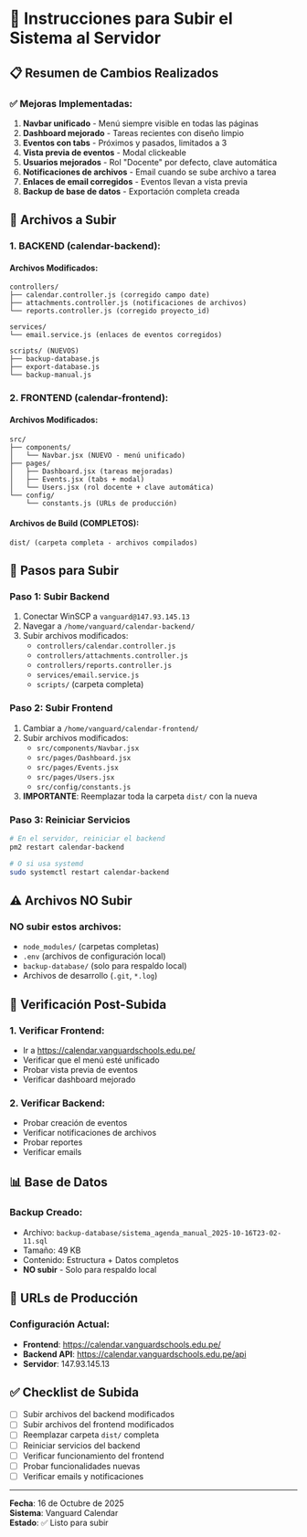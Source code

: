 # 🚀 Instrucciones para Subir el Sistema al Servidor

## 📋 **Resumen de Cambios Realizados**

### **✅ Mejoras Implementadas:**
1. **Navbar unificado** - Menú siempre visible en todas las páginas
2. **Dashboard mejorado** - Tareas recientes con diseño limpio
3. **Eventos con tabs** - Próximos y pasados, limitados a 3
4. **Vista previa de eventos** - Modal clickeable
5. **Usuarios mejorados** - Rol "Docente" por defecto, clave automática
6. **Notificaciones de archivos** - Email cuando se sube archivo a tarea
7. **Enlaces de email corregidos** - Eventos llevan a vista previa
8. **Backup de base de datos** - Exportación completa creada

## 📁 **Archivos a Subir**

### **1. BACKEND (calendar-backend):**

#### **Archivos Modificados:**
```
controllers/
├── calendar.controller.js (corregido campo date)
├── attachments.controller.js (notificaciones de archivos)
└── reports.controller.js (corregido proyecto_id)

services/
└── email.service.js (enlaces de eventos corregidos)

scripts/ (NUEVOS)
├── backup-database.js
├── export-database.js
└── backup-manual.js
```

### **2. FRONTEND (calendar-frontend):**

#### **Archivos Modificados:**
```
src/
├── components/
│   └── Navbar.jsx (NUEVO - menú unificado)
├── pages/
│   ├── Dashboard.jsx (tareas mejoradas)
│   ├── Events.jsx (tabs + modal)
│   └── Users.jsx (rol docente + clave automática)
└── config/
    └── constants.js (URLs de producción)
```

#### **Archivos de Build (COMPLETOS):**
```
dist/ (carpeta completa - archivos compilados)
```

## 🔧 **Pasos para Subir**

### **Paso 1: Subir Backend**
1. Conectar WinSCP a `vanguard@147.93.145.13`
2. Navegar a `/home/vanguard/calendar-backend/`
3. Subir archivos modificados:
   - `controllers/calendar.controller.js`
   - `controllers/attachments.controller.js`
   - `controllers/reports.controller.js`
   - `services/email.service.js`
   - `scripts/` (carpeta completa)

### **Paso 2: Subir Frontend**
1. Cambiar a `/home/vanguard/calendar-frontend/`
2. Subir archivos modificados:
   - `src/components/Navbar.jsx`
   - `src/pages/Dashboard.jsx`
   - `src/pages/Events.jsx`
   - `src/pages/Users.jsx`
   - `src/config/constants.js`
3. **IMPORTANTE**: Reemplazar toda la carpeta `dist/` con la nueva

### **Paso 3: Reiniciar Servicios**
```bash
# En el servidor, reiniciar el backend
pm2 restart calendar-backend

# O si usa systemd
sudo systemctl restart calendar-backend
```

## ⚠️ **Archivos NO Subir**

### **NO subir estos archivos:**
- `node_modules/` (carpetas completas)
- `.env` (archivos de configuración local)
- `backup-database/` (solo para respaldo local)
- Archivos de desarrollo (`.git`, `*.log`)

## 🎯 **Verificación Post-Subida**

### **1. Verificar Frontend:**
- Ir a https://calendar.vanguardschools.edu.pe/
- Verificar que el menú esté unificado
- Probar vista previa de eventos
- Verificar dashboard mejorado

### **2. Verificar Backend:**
- Probar creación de eventos
- Verificar notificaciones de archivos
- Probar reportes
- Verificar emails

## 📊 **Base de Datos**

### **Backup Creado:**
- Archivo: `backup-database/sistema_agenda_manual_2025-10-16T23-02-11.sql`
- Tamaño: 49 KB
- Contenido: Estructura + Datos completos
- **NO subir** - Solo para respaldo local

## 🔗 **URLs de Producción**

### **Configuración Actual:**
- **Frontend**: https://calendar.vanguardschools.edu.pe/
- **Backend API**: https://calendar.vanguardschools.edu.pe/api
- **Servidor**: 147.93.145.13

## ✅ **Checklist de Subida**

- [ ] Subir archivos del backend modificados
- [ ] Subir archivos del frontend modificados
- [ ] Reemplazar carpeta `dist/` completa
- [ ] Reiniciar servicios del backend
- [ ] Verificar funcionamiento del frontend
- [ ] Probar funcionalidades nuevas
- [ ] Verificar emails y notificaciones

---
**Fecha**: 16 de Octubre de 2025  
**Sistema**: Vanguard Calendar  
**Estado**: ✅ Listo para subir
